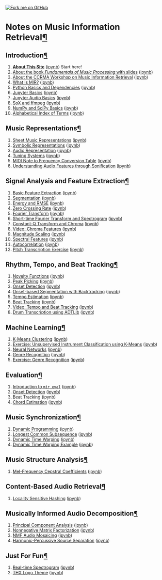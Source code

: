 [![Fork me on GitHub](https://camo.githubusercontent.com/a6677b08c955af8400f44c6298f40e7d19cc5b2d/68747470733a2f2f73332e616d617a6f6e6177732e636f6d2f6769746875622f726962626f6e732f666f726b6d655f72696768745f677261795f3664366436642e706e67)](https://github.com/stevetjoa/musicinformationretrieval.com)

Notes on Music Information Retrieval<a href="#Notes-on-Music-Information-Retrieval" class="anchor-link">¶</a>
=============================================================================================================

Introduction<a href="#Introduction" class="anchor-link">¶</a>
-------------------------------------------------------------

1.  [**About This Site**](about.html) ([ipynb](about.ipynb)) Start here!
2.  [About the book *Fundamentals of Music Processing* with slides](about_fmp.html) ([ipynb](about_fmp.ipynb))
3.  [About the CCRMA Workshop on Music Information Retrieval](about_ccrma_workshop.html) ([ipynb](about_ccrma_workshop.ipynb))
4.  [What is MIR?](why_mir.html) ([ipynb](why_mir.ipynb))
5.  [Python Basics and Dependencies](python_basics.html) ([ipynb](python_basics.ipynb))
6.  [Jupyter Basics](get_good_at_ipython.html) ([ipynb](get_good_at_ipython.ipynb))
7.  [Jupyter Audio Basics](ipython_audio.html) ([ipynb](ipython_audio.ipynb))
8.  [SoX and ffmpeg](sox_and_ffmpeg.html) ([ipynb](sox_and_ffmpeg.ipynb))
9.  [NumPy and SciPy Basics](numpy_basics.html) ([ipynb](numpy_basics.ipynb))
10. [Alphabetical Index of Terms](alphabetical_index.html) ([ipynb](alphabetical_index.ipynb))

Music Representations<a href="#Music-Representations" class="anchor-link">¶</a>
-------------------------------------------------------------------------------

1.  [Sheet Music Representations](sheet_music_representations.html) ([ipynb](sheet_music_representations.ipynb))
2.  [Symbolic Representations](symbolic_representations.html) ([ipynb](symbolic_representations.ipynb))
3.  [Audio Representation](audio_representation.html) ([ipynb](audio_representation.ipynb))
4.  [Tuning Systems](tuning_systems.html) ([ipynb](tuning_systems.ipynb))
5.  [MIDI Note to Frequency Conversion Table](midi_conversion_table.html) ([ipynb](midi_conversion_table.ipynb))
6.  [Understanding Audio Features through Sonification](feature_sonification.html) ([ipynb](feature_sonification.ipynb))

Signal Analysis and Feature Extraction<a href="#Signal-Analysis-and-Feature-Extraction" class="anchor-link">¶</a>
-----------------------------------------------------------------------------------------------------------------

1.  [Basic Feature Extraction](basic_feature_extraction.html) ([ipynb](basic_feature_extraction.ipynb))
2.  [Segmentation](segmentation.html) ([ipynb](segmentation.ipynb))
3.  [Energy and RMSE](energy.html) ([ipynb](energy.ipynb))
4.  [Zero Crossing Rate](zcr.html) ([ipynb](zcr.ipynb))
5.  [Fourier Transform](fourier_transform.html) ([ipynb](fourier_transform.ipynb))
6.  [Short-time Fourier Transform and Spectrogram](stft.html) ([ipynb](stft.ipynb))
7.  [Constant-Q Transform and Chroma](chroma.html) ([ipynb](chroma.ipynb))
8.  [Video: Chroma Features](video_chroma.html) ([ipynb](video_chroma.ipynb))
9.  [Magnitude Scaling](magnitude_scaling.html) ([ipynb](magnitude_scaling.ipynb))
10. [Spectral Features](spectral_features.html) ([ipynb](spectral_features.ipynb))
11. [Autocorrelation](autocorrelation.html) ([ipynb](autocorrelation.ipynb))
12. [Pitch Transcription Exercise](pitch_transcription_exercise.html) ([ipynb](pitch_transcription_exercise.ipynb))

Rhythm, Tempo, and Beat Tracking<a href="#Rhythm,-Tempo,-and-Beat-Tracking" class="anchor-link">¶</a>
-----------------------------------------------------------------------------------------------------

1.  [Novelty Functions](novelty_functions.html) ([ipynb](novelty_functions.ipynb))
2.  [Peak Picking](peak_picking.html) ([ipynb](peak_picking.ipynb))
3.  [Onset Detection](onset_detection.html) ([ipynb](onset_detection.ipynb))
4.  [Onset-based Segmentation with Backtracking](onset_segmentation.html) ([ipynb](onset_segmentation.ipynb))
5.  [Tempo Estimation](tempo_estimation.html) ([ipynb](tempo_estimation.ipynb))
6.  [Beat Tracking](beat_tracking.html) ([ipynb](beat_tracking.ipynb))
7.  [Video: Tempo and Beat Tracking](video_tempo_beat_tracking.html) ([ipynb](video_tempo_beat_tracking.ipynb))
8.  [Drum Transcription using ADTLib](adtlib.html) ([ipynb](adtlib.ipynb))

Machine Learning<a href="#Machine-Learning" class="anchor-link">¶</a>
---------------------------------------------------------------------

1.  [K-Means Clustering](kmeans.html) ([ipynb](kmeans.ipynb))
2.  [Exercise: Unsupervised Instrument Classification using K-Means](kmeans_instrument_classification.html) ([ipynb](kmeans_instrument_classification.ipynb))
3.  [Neural Networks](neural_networks.html) ([ipynb](neural_networks.ipynb))
4.  [Genre Recognition](genre_recognition.html) ([ipynb](genre_recognition.ipynb))
5.  [Exercise: Genre Recognition](exercise_genre_recognition.html) ([ipynb](exercise_genre_recognition.ipynb))

Evaluation<a href="#Evaluation" class="anchor-link">¶</a>
---------------------------------------------------------

1.  [Introduction to `mir_eval`](intro_mir_eval.html) ([ipynb](intro_mir_eval.ipynb))
2.  [Onset Detection](evaluation_onset.html) ([ipynb](evaluation_onset.ipynb))
3.  [Beat Tracking](evaluation_beat.html) ([ipynb](evaluation_beat.ipynb))
4.  [Chord Estimation](evaluation_chord.html) ([ipynb](evaluation_chord.ipynb))

Music Synchronization<a href="#Music-Synchronization" class="anchor-link">¶</a>
-------------------------------------------------------------------------------

1.  [Dynamic Programming](dp.html) ([ipynb](dp.ipynb))
2.  [Longest Common Subsequence](lcs.html) ([ipynb](lcs.ipynb))
3.  [Dynamic Time Warping](dtw.html) ([ipynb](dtw.ipynb))
4.  [Dynamic Time Warping Example](dtw_example.html) ([ipynb](dtw_example.ipynb))

Music Structure Analysis<a href="#Music-Structure-Analysis" class="anchor-link">¶</a>
-------------------------------------------------------------------------------------

1.  [Mel-Frequency Cepstral Coefficients](mfcc.html) ([ipynb](mfcc.ipynb))

Content-Based Audio Retrieval<a href="#Content-Based-Audio-Retrieval" class="anchor-link">¶</a>
-----------------------------------------------------------------------------------------------

1.  [Locality Sensitive Hashing](lsh_fingerprinting.html) ([ipynb](lsh_fingerprinting.ipynb))

Musically Informed Audio Decomposition<a href="#Musically-Informed-Audio-Decomposition" class="anchor-link">¶</a>
-----------------------------------------------------------------------------------------------------------------

1.  [Principal Component Analysis](pca.html) ([ipynb](pca.ipynb))
2.  [Nonnegative Matrix Factorization](nmf.html) ([ipynb](nmf.ipynb))
3.  [NMF Audio Mosaicing](nmf_audio_mosaic.html) ([ipynb](nmf_audio_mosaic.ipynb))
4.  [Harmonic-Percussive Source Separation](hpss.html) ([ipynb](hpss.ipynb))

Just For Fun<a href="#Just-For-Fun" class="anchor-link">¶</a>
-------------------------------------------------------------

1.  [Real-time Spectrogram](realtime_spectrogram.html) ([ipynb](realtime_spectrogram.ipynb))
2.  [THX Logo Theme](thx_logo_theme.html) ([ipynb](thx_logo_theme.ipynb))
